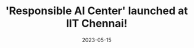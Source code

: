 ---
title: "'Responsible AI Center' launched at IIT Chennai!"
date: 2023-05-15
link: "https://www.youtube.com/watch?v=xlcVQZd4gWU"
publisher: "Puthiya Thalaimurai"
draft: false
---